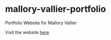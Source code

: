 # mallory-vallier-portfolio
 Portfolio Website for Mallory Vallier

Visit the website [here](https://mpvallier.github.io/mallory-vallier-portfolio/)
